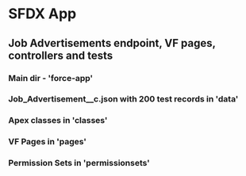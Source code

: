# SFDX  App
## Job Advertisements endpoint, VF pages, controllers and tests

### Main dir - 'force-app'
### Job_Advertisement__c.json with 200 test records in 'data'
### Apex classes in 'classes'
### VF Pages in 'pages'
### Permission Sets in 'permissionsets'